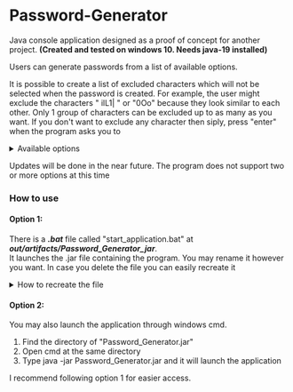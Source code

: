 # Password-Generator
Java console application designed as a proof of concept for another project. **(Created and tested on windows 10. Needs java-19 installed)**

Users can generate passwords from a list of available options.

It is possible to create a list of excluded characters which will not be selected when the password is created. For example, the user might exclude the characters " ilL1| " or "0Oo" because they look similar to each other. Only 1 group of characters can be excluded up to as many as you want. If you don't want to exclude any character then siply, press "enter" when the program asks you to

<details>
  <summary>Available options</summary>
  
  #### Options
  * Digits
  * All characters
  * Small characters
  * Capital characters
  * Symbols
  * All of the above
  
</details>

Updates will be done in the near future. The program does not support two or more options at this time

### How to use

#### Option 1:
There is a **_.bat_** file called "start_application.bat" at **_out/artifacts/Password_Generator_jar_**.  
It launches the .jar file containing the program. You may rename it however you want. In case you delete the file you can easily recreate it

<details>
  <summary> How to recreate the file </summary>
  
  ##### Steps
  1. Find the directory of "Password_Generator.jar"  
  2. Create a new document with the extension of **_.bat_**. You may name it however you want  
  3. Edit the **_.bat_** file and type -> java -jar Password_Generator.jar  
  4. Click on the **_.bat_** file and launch the application  
</details>

#### Option 2:
You may also launch the application through windows cmd.

1. Find the directory of "Password_Generator.jar"
2. Open cmd at the same directory
3. Type java -jar Password_Generator.jar and it will launch the application

I recommend following option 1 for easier access.





